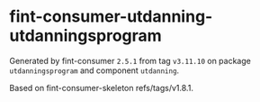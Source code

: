# fint-consumer-utdanning-utdanningsprogram

Generated by fint-consumer `2.5.1` from tag `v3.11.10` on package `utdanningsprogram` and component `utdanning`.

Based on fint-consumer-skeleton refs/tags/v1.8.1.
